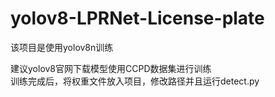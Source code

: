 # yolov8-LPRNet-License-plate

该项目是使用yolov8n训练

建议yolov8官网下载模型使用CCPD数据集进行训练  
训练完成后，将权重文件放入项目，修改路径并且运行detect.py

